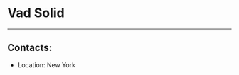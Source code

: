 # Vad Solid
---------------------------------------------------------------------------------------------------------------------------------------------------------------------------------

## Contacts:
   * Location: New York